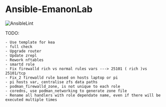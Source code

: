 # Ansible-EmanonLab
![AnsibleLint](https://github.com/EmanonUser/Ansible-EmanonLab/actions/workflows/ansible-lint.yml/badge.svg)

TODO:
 
    - Use template for kea
    - full check
    - Upgrade router
    - Update zrepl
    - Rework nftables
    - smartd role
    - Fix firewalld rich vs normal rules vars ---> 25101 ( rich )vs 25101/tcp
    - Fix_2 firewalld rule based on hosts laptop or pi
    - pi hosts var, centralise zfs data paths
    - podman_firewalld_zone, is not unique to each role
    - coredns, use podman_networking to generate zone file
    - Rename all handlers with role dependate name, even if there will be executed multiple times